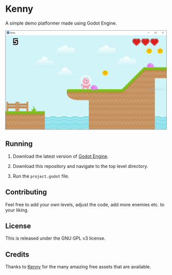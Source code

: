 # Kenny

A simple demo platformer made using Godot Engine.

![](screenshots\demo.png)

## Running

1) Download the latest version of [Godot Engine](https://godotengine.org).

2) Download this repository and navigate to the top level directory.

3) Run the `project.godot` file.

## Contributing

Feel free to add your own levels, adjust the code, add more enemies etc. to your liking.

## License

This is released under the GNU GPL v3 license.

## Credits

Thanks to [Kenny](http://kenny.nl) for the many amazing free assets that are available.

